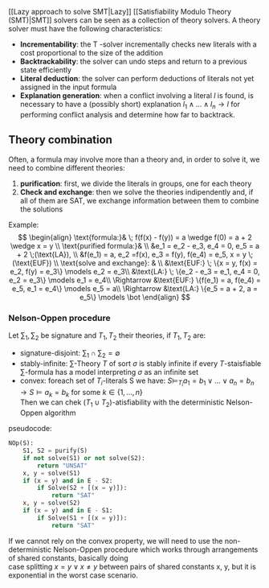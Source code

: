 [[Lazy approach to solve SMT|Lazy]] [[Satisfiability Modulo Theory (SMT)|SMT]] solvers can be seen as a collection of theory solvers.
A theory solver must have the following characteristics:
- __Incrementability__: the T -solver incrementally checks new literals with a cost proportional to the size of the addition
- __Backtrackability__: the solver can undo steps and return to a previous state efficiently
- __Literal deduction__: the solver can perform deductions of literals not yet assigned in the input formula
- __Explanation generation__: when a conflict involving a literal $l$ is found, is necessary to have a (possibly short) explanation $l_1 \wedge \dots \wedge l_n \rightarrow l$ for performing conflict analysis and determine how far to backtrack.

## Theory combination

Often, a formula may involve more than a theory and, in order to solve it, we need to combine different theories:
1) __purification__: first, we divide the literals in groups, one for each theory
2) __Check and exchange__: then we solve the theories indipendently and, if all of them are SAT, we exchange information between them to combine the solutions

Example:
$$
\begin{align}
\text{formula:}& \; f(f(x) - f(y)) = a \wedge f(0) = a + 2 \wedge x = y \\
\text{purified formula:}& \\ 
&e_1 = e_2 - e_3, e_4 = 0, e_5 = a + 2 \;(\text{LA}), \\ 
&f(e_1) = a, e_2 =f(x), e_3 = f(y), f(e_4) = e_5, x = y  \;(\text{EUF}) \\
\text{solve and exchange}: & \\
&\text{EUF:} \; \{x = y, f(x) = e_2, f(y) = e_3\} \models e_2 = e_3\\
&\text{LA:} \; \{e_2 - e_3 = e_1, e_4 = 0, e_2 = e_3\} \models e_1 = e_4\\
\Rightarrow &\text{EUF:} \{f(e_1) = a, f(e_4) = e_5, e_1 = e_4\} \models e_5 = a\\
\Rightarrow &\text{LA:} \{e_5 = a + 2, a = e_5\} \models \bot
\end{align}
$$

### Nelson-Oppen procedure

Let $\sum_1, \sum_2$ be signature and $T_1, T_2$ their theories, if $T_1, T_2$ are:
- signature-disjoint: $\sum_1 \cap \sum_2 = \emptyset$ 
- stably-infinite: $\sum$-Theory $T$ of sort $\sigma$ is stably infinite if every $T$-staisfiable $\sum$-formula has a model interpreting $\sigma$ as an infinite set
- convex: foreach set of $T_i$-literals S we have: $S \models_{T_i} a_1 = b_1 \vee \dots \vee a_n = b_n \rightarrow S \models a_k = b_k \text{ for some } k \in \{1, \dots, n\}$  
Then we can chek ($T_1 \cup T_2$)-atisfiability with the deterministic Nelson-Oppen algorithm

pseudocode:
```python
NOp(S):
	S1, S2 = purify(S)
	if not solve(S1) or not solve(S2):
		return "UNSAT"
	x, y = solve(S1)
	if (x = y) and in E - S2:
		if Solve(S2 + [(x = y)]):
			return "SAT" 
	x, y = solve(S2)
	if (x = y) and in E - S1:
		if Solve(S1 + [(x = y)]):
			return "SAT" 
```

If we cannot rely on the convex property, we will need to use the non-deterministic Nelson-Oppen procedure which works through arrangements of shared constants, basically doing  
case splitting $x = y \vee x \neq y$ between pairs of shared constants x, y, but it is exponential in the worst case scenario.